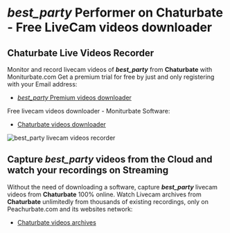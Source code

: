 # _best_party_ Performer on Chaturbate - Free LiveCam videos downloader

## Chaturbate Live Videos Recorder

Monitor and record livecam videos of **_best_party_** from **Chaturbate** with Moniturbate.com
Get a premium trial for free by just and only registering with your Email address:
* [_best_party_ Premium videos downloader](https://moniturbate.com/request-demo-licence-key.html)

Free livecam videos downloader - Moniturbate Software:
* [Chaturbate videos downloader](https://moniturbate.com/moniturbate-download-software.html)

![_best_party_ livecam videos recorder](https://peachurnet.com/templates/moniturbate-software.png)


## Capture _best_party_ videos from the Cloud and watch your recordings on Streaming

Without the need of downloading a software, capture **_best_party_** livecam videos from **Chaturbate** 100% online.
Watch Livecam archives from **Chaturbate** unlimitedly from thousands of existing recordings, only on Peachurbate.com and its websites network:
* [Chaturbate videos archives](https://peachurnet.com/)